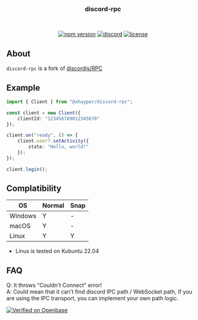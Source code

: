 <!-- markdownlint-disable -->
<div align="center">
    <br />
    <h3>discord-rpc</h3>
    <br />
    <p>
        <a href="https://www.npmjs.com/package/@xhayper/discord-rpc" target="_blank"><img src="https://img.shields.io/npm/v/@xhayper/discord-rpc.svg" alt="npm version"/></a>
        <a href="https://discord.com/invite/xTAR8nUs2g" target="_blank"><img src="https://img.shields.io/discord/965168309731487805.svg" alt="discord"/></a>
        <a href="https://github.com/xhayper/discord-rpc/blob/main/LICENSE" target="_blank"><img src="https://img.shields.io/github/license/xhayper/discord-rpc.svg" alt="license"/></a>
    </p>
</div>
<!-- markdownlint-enable -->

## About

`discord-rpc` is a fork of [discordjs/RPC](https://github.com/discordjs/RPC)

## Example

```ts
import { Client } from "@xhayper/discord-rpc";

const client = new Client({
    clientId: "123456789012345678"
});

client.on("ready", () => {
    client.user?.setActivity({
        state: "Hello, world!"
    });
});

client.login();
```

## Complatibility

| OS      | Normal | Snap |
| ------- | ------ | ---- |
| Windows | Y      | -    |
| macOS   | Y      | -    |
| Linux   | Y      | Y    |

-   Linux is tested on Kubuntu 22.04

## FAQ

Q: It throws "Couldn't Connect" error!<br>
A: Could mean that it can't find discord IPC path / WebSocket path, If you are using the IPC transport, you can implement your own path logic.

[![Verified on Openbase](https://badges.openbase.com/js/verified/@xhayper/discord-rpc.svg?token=uOAFJCwslTM82DCaLEi/DNKVX+r5CIanNokFzC7c0Xg=)](https://openbase.com/js/@xhayper/discord-rpc?utm_source=embedded&amp;utm_medium=badge&amp;utm_campaign=rate-badge)

